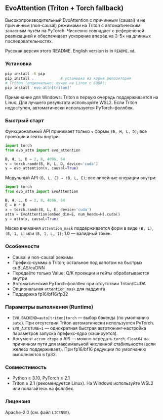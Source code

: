 ## EvoAttention (Triton + Torch fallback)

Высокопроизводительный EvoAttention с причинным (causal) и не причинным (non-causal) режимами на Triton с автоматическим запасным путём на PyTorch. Численно совпадает с референсной реализацией и обеспечивает ускорение вперёд на 3–5× на длинных последовательностях.

Русская версия этого README. English version is in `README.md`.

### Установка

```bash
pip install -U pip
pip install .            # установка из корня репозитория
# Triton (опционально; лучше на Linux с CUDA):
pip install 'evo-attn[triton]'
```

Примечание для Windows: Triton в первую очередь поддерживается на Linux. Для лучшего результата используйте WSL2. Если Triton недоступен, автоматически используется PyTorch-фоллбек.

### Быстрый старт

Функциональный API принимает только `v` формы `(B, H, L, D)`; все проекции и гейты внутри:

```python
import torch
from evo_attn import evo_attention

B, H, L, D = 2, 8, 4096, 64
v = torch.randn(B, H, L, D, device='cuda')
y = evo_attention(v, causal=True)
```

Модульный API `(B, L, E) → (B, L, E)`; все линейные операции внутри:

```python
import torch
from evo_attn import EvoAttention

B, H, L, D = 2, 8, 4096, 64
E = H * D
x = torch.randn(B, L, E, device='cuda')
attn = EvoAttention(embed_dim=E, num_heads=H).cuda()
y = attn(x, causal=True)
```

Маска внимания `attention_mask` поддерживается форм в виде `(B, L)`, `(B, 1, L)` или `(B, 1, L, 1)`; 1.0 — валидный токен.

### Особенности

- Causal и non-causal режимы
- Префикс‑суммы в Triton; остальное под капотом на быстрых cuBLAS/cuDNN
- Передаёте только Value; Q/K проекции и гейты обрабатываются внутри
- Автоматический PyTorch‑фоллбек при отсутствии Triton/CUDA
- Опциональная `attention_mask` для паддинга
- Поддержка fp16/bf16/fp32

### Параметры выполнения (Runtime)

- `EVO_BACKEND=auto|triton|torch` — выбор бэкенда (по умолчанию `auto`). При отсутствии Triton автоматически используется PyTorch.
- `EVO_AUTOTUNE=1` — однократная быстрая автотюнинг‑настройка параметров запуска префикс‑ядра (кэшируется).
- Аргумент `accum_dtype` в API — можно передать `torch.float64` на причинном пути для максимальной численной стабильности (если железо поддерживает). При fp16/bf16 редукции по умолчанию выполняются в fp32.

### Совместимость

- Python ≥ 3.10, PyTorch ≥ 2.1
- Triton ≥ 2.1 (рекомендуется Linux). На Windows используйте WSL2 или полагайтесь на фоллбек.

### Лицензия

Apache-2.0 (см. файл `LICENSE`).

